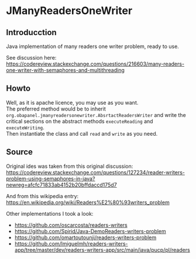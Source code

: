 # JManyReadersOneWriter

## Introducction

Java implementation of many readers one writer problem, ready to use.

See discussion here: https://codereview.stackexchange.com/questions/216603/many-readers-one-writer-with-semaphores-and-multithreading

## Howto

Well, as it is apache licence, you may use as you want.  
The preferred method would be to inherit  `org.obapanel.jmanyreadersonewriter.AbsrtactReadersWriter` and write the critical sections on the abstract methods `executeReading` and `executeWriting`.  
Then instantiate the class and call `read` and `write` as you need.  

## Source

Original ides was taken from this original discussion: https://codereview.stackexchange.com/questions/127234/reader-writers-problem-using-semaphores-in-java?newreg=afcfc71833ab4152b20bffdaccd175d7

And from this wikipedia entry: https://en.wikipedia.org/wiki/Readers%E2%80%93writers_problem


Other implementations I took a look:
* https://github.com/oscarcosta/readers-writers
* https://github.com/Spirid/Java-DemoReaders-writers-problem
* https://github.com/omartoutounji/readers-writers-problem
* https://github.com/lmiguelmh/readers-writers-app/tree/master/dev/readers-writers-app/src/main/java/pucp/pl/readers
